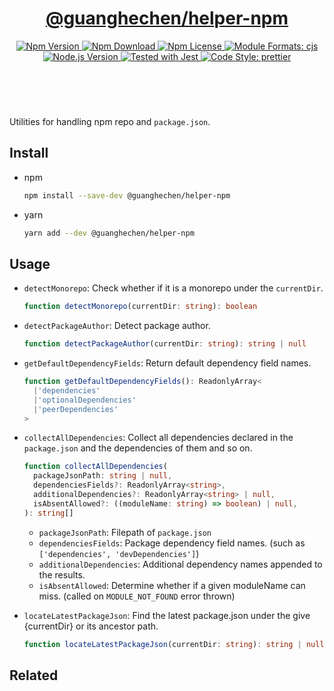 <header>
  <h1 align="center">
    <a href="https://github.com/guanghechen/node-scaffolds/tree/release-4.x.x/packages/helper-npm#readme">@guanghechen/helper-npm</a>
  </h1>
  <div align="center">
    <a href="https://www.npmjs.com/package/@guanghechen/helper-npm">
      <img
        alt="Npm Version"
        src="https://img.shields.io/npm/v/@guanghechen/helper-npm.svg"
      />
    </a>
    <a href="https://www.npmjs.com/package/@guanghechen/helper-npm">
      <img
        alt="Npm Download"
        src="https://img.shields.io/npm/dm/@guanghechen/helper-npm.svg"
      />
    </a>
    <a href="https://www.npmjs.com/package/@guanghechen/helper-npm">
      <img
        alt="Npm License"
        src="https://img.shields.io/npm/l/@guanghechen/helper-npm.svg"
      />
    </a>
    <a href="#install">
      <img
        alt="Module Formats: cjs"
        src="https://img.shields.io/badge/module_formats-cjs-green.svg"
      />
    </a>
    <a href="https://github.com/nodejs/node">
      <img
        alt="Node.js Version"
        src="https://img.shields.io/node/v/@guanghechen/helper-npm"
      />
    </a>
    <a href="https://github.com/facebook/jest">
      <img
        alt="Tested with Jest"
        src="https://img.shields.io/badge/tested_with-jest-9c465e.svg"
      />
    </a>
    <a href="https://github.com/prettier/prettier">
      <img
        alt="Code Style: prettier"
        src="https://img.shields.io/badge/code_style-prettier-ff69b4.svg?style=flat-square"
      />
    </a>
  </div>
</header>
<br/>

Utilities for handling npm repo and `package.json`.


## Install

* npm

  ```bash
  npm install --save-dev @guanghechen/helper-npm
  ```

* yarn

  ```bash
  yarn add --dev @guanghechen/helper-npm
  ```

## Usage

* `detectMonorepo`: Check whether if it is a monorepo under the `currentDir`.

  ```typescript
  function detectMonorepo(currentDir: string): boolean
  ```

* `detectPackageAuthor`: Detect package author.

  ```typescript
  function detectPackageAuthor(currentDir: string): string | null
  ```

* `getDefaultDependencyFields`: Return default dependency field names.

  ```typescript
  function getDefaultDependencyFields(): ReadonlyArray<
    |'dependencies'
    |'optionalDependencies'
    |'peerDependencies'
  >
  ```

* `collectAllDependencies`: Collect all dependencies declared in the
  `package.json` and the dependencies of them and so on.

  ```typescript
  function collectAllDependencies(
    packageJsonPath: string | null,
    dependenciesFields?: ReadonlyArray<string>,
    additionalDependencies?: ReadonlyArray<string> | null,
    isAbsentAllowed?: ((moduleName: string) => boolean) | null,
  ): string[]
  ```

  - `packageJsonPath`: Filepath of `package.json`
  - `dependenciesFields`: Package dependency field names. (such as
    `['dependencies', 'devDependencies']`)
  - `additionalDependencies`: Additional dependency names appended to the results.
  - `isAbsentAllowed`: Determine whether if a given moduleName can miss. (called
    on `MODULE_NOT_FOUND` error thrown)

* `locateLatestPackageJson`: Find the latest package.json under the give {currentDir} or its
  ancestor path.

  ```typescript
  function locateLatestPackageJson(currentDir: string): string | null 
  ```


## Related


[homepage]: https://github.com/guanghechen/node-scaffolds/tree/release-4.x.x/packages/helper-npm#readme
